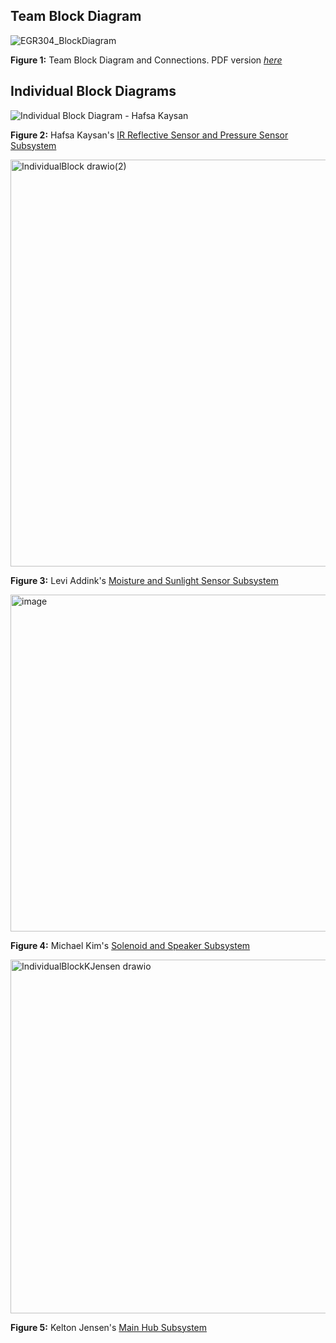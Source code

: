 ## Team Block Diagram

![EGR304_BlockDiagram](https://github.com/user-attachments/assets/18459cab-38af-4d16-9440-977b9d4ad11a)


**Figure 1:** Team Block Diagram and Connections. PDF version [*here*](https://github.com/user-attachments/files/23172375/EGR304_BlockDiagram1.pdf)


## Individual Block Diagrams
   
![Individual Block Diagram - Hafsa Kaysan](https://github.com/user-attachments/assets/68446eef-9c85-439c-91f2-38c06625a7d2)

**Figure 2:** Hafsa Kaysan's [IR Reflective Sensor and Pressure Sensor Subsystem](https://hfsksn.github.io/01-Block-Diagram/Block-Diagram/)


<img width="701" height="651" alt="IndividualBlock drawio(2)" src="https://github.com/user-attachments/assets/b9a94b49-cf8b-4e9f-b243-70ce703b8647" />

**Figure 3:** Levi Addink's [Moisture and Sunlight Sensor Subsystem](https://blobiathan.github.io/01-Block-Diagram/Block-Diagram/)


<img width="718" height="539" alt="image" src="https://github.com/user-attachments/assets/f4809ac9-ff4d-4041-b146-b9e10a71be04" />

**Figure 4:** Michael Kim's [Solenoid and Speaker Subsystem](https://mjkim21-dev.github.io/01-Block-Diagram/Block-Diagram/)



<img width="1096" height="566" alt="IndividualBlockKJensen drawio" src="https://github.com/user-attachments/assets/9cb3d08f-1d7d-4577-a411-75ddedfb1be7" />

**Figure 5:** Kelton Jensen's [Main Hub Subsystem](https://kjensen37.github.io/EGR304DataSheetKeltonJensen.github.io/01-Block-Diagram/Block-Diagram)
